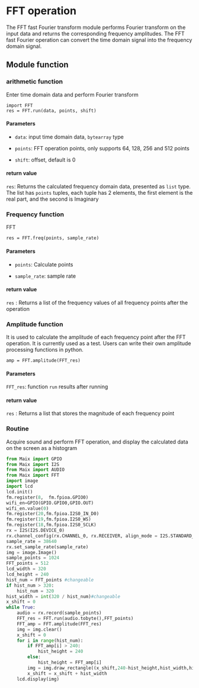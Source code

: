 FFT operation
============
The FFT fast Fourier transform module performs Fourier transform on the input data and returns the corresponding frequency amplitudes. The FFT fast Fourier operation can convert the time domain signal into the frequency domain signal.

## Module function

### arithmetic function

Enter time domain data and perform Fourier transform

```
import FFT
res = FFT.run(data, points, shift)
```

#### Parameters

* `data`: input time domain data, `bytearray` type

* `points`: FFT operation points, only supports 64, 128, 256 and 512 points

* `shift`: offset, default is 0

####  return value

`res`: Returns the calculated frequency domain data, presented as `list` type. The list has `points` tuples, each tuple has 2 elements, the first element is the real part, and the second is Imaginary

### Frequency function

FFT

```
res = FFT.freq(points, sample_rate)
```

#### Parameters

* `points`: Calculate points

* `sample_rate`: sample rate

####  return value

`res` : Returns a list of the frequency values ​​of all frequency points after the operation

### Amplitude function

It is used to calculate the amplitude of each frequency point after the FFT operation. It is currently used as a test. Users can write their own amplitude processing functions in python.

```
amp = FFT.amplitude(FFT_res)
```

#### Parameters

`FFT_res`: function `run` results after running


#### return value

`res` : Returns a list that stores the magnitude of each frequency point

### Routine

Acquire sound and perform FFT operation, and display the calculated data on the screen as a histogram

```python
from Maix import GPIO
from Maix import I2S
from Maix import AUDIO
from Maix import FFT
import image
import lcd
lcd.init()
fm.register(8,  fm.fpioa.GPIO0)
wifi_en=GPIO(GPIO.GPIO0,GPIO.OUT)
wifi_en.value(0)
fm.register(20,fm.fpioa.I2S0_IN_D0)
fm.register(19,fm.fpioa.I2S0_WS)
fm.register(18,fm.fpioa.I2S0_SCLK)
rx = I2S(I2S.DEVICE_0)
rx.channel_config(rx.CHANNEL_0, rx.RECEIVER, align_mode = I2S.STANDARD_MODE)
sample_rate = 38640
rx.set_sample_rate(sample_rate)
img = image.Image()
sample_points = 1024
FFT_points = 512
lcd_width = 320
lcd_height = 240
hist_num = FFT_points #changeable
if hist_num > 320:
    hist_num = 320
hist_width = int(320 / hist_num)#changeable
x_shift = 0
while True:
    audio = rx.record(sample_points)
    FFT_res = FFT.run(audio.tobyte(),FFT_points)
    FFT_amp = FFT.amplitude(FFT_res)
    img = img.clear()
    x_shift = 0
    for i in range(hist_num):
        if FFT_amp[i] > 240:
            hist_height = 240
        else:
            hist_height = FFT_amp[i]
        img = img.draw_rectangle((x_shift,240-hist_height,hist_width,hist_height),[255,255,255],2,True)
        x_shift = x_shift + hist_width
    lcd.display(img)
```
